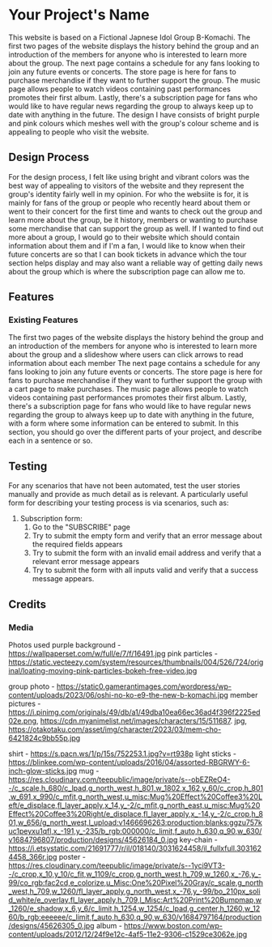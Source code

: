 # Your Project's Name

This website is based on a Fictional Japnese Idol Group B-Komachi. The first two pages of the website displays the history behind the group and an introduction of the members for anyone who is interested to learn more about the group. The next page contains a schedule 
for any fans looking to join any future events or concerts. The store page is here for fans to purchase merchandise if they want to further support the group. The music page allows people to watch videos containing past performances promotes their first album. Lastly, 
there's a subscription page for fans who would like to have regular news regarding the group to always keep up to date with anything in the future. The design I have consists of bright purple and pink colours which meshes well with the group's colour scheme and is 
appealing to people who visit the website.
 
## Design Process
For the design process, I felt like using bright and vibrant colors was the best way of appealing to visitors of the website and they represent the group's identity fairly well in my opinion. For who the websiite is for, it is mainly for fans of the group or people who recently heard about them or went to their concert for the first time and wants to check out the group and learn more about the group, be it history, members or wanting to purchase some merchandise that can support the group as well. If I wanted to find out more about a group, I would go to their website which should contain information about them and if I'm a fan, I would like to know when their future concerts are so that I can book tickets in advance which the tour section helps display and may also want a reliable way of getting daily news about the group which is where the subscription page can allow me to.

## Features

### Existing Features
The first two pages of the website displays the history behind the group and an introduction of the members for anyone who is interested to learn more about the group and a slideshow where users can click arrows to read information about each member
The next page contains a schedule for any fans looking to join any future events or concerts. 
The store page is here for fans to purchase merchandise if they want to further support the group with a cart page to make purchases.
The music page allows people to watch videos containing past performances promotes their first album. 
Lastly, there's a subscription page for fans who would like to have regular news regarding the group to always keep up to date with anything in the future, with a form where some information can be entered to submit.
In this section, you should go over the different parts of your project, and describe each in a sentence or so.

## Testing

For any scenarios that have not been automated, test the user stories manually and provide as much detail as is relevant. A particularly useful form for describing your testing process is via scenarios, such as:

1. Subscription form:
    1. Go to the "SUBSCRIBE" page
    2. Try to submit the empty form and verify that an error message about the required fields appears
    3. Try to submit the form with an invalid email address and verify that a relevant error message appears
    4. Try to submit the form with all inputs valid and verify that a success message appears.

## Credits
### Media
Photos used
purple background - https://wallpaperset.com/w/full/e/7/f/16491.jpg
pink particles - https://static.vecteezy.com/system/resources/thumbnails/004/526/724/original/loating-moving-pink-particles-bokeh-free-video.jpg

group photo - https://static0.gamerantimages.com/wordpress/wp-content/uploads/2023/06/oshi-no-ko-e9-the-new-b-komachi.jpg
member pictures - https://i.pinimg.com/originals/49/db/a1/49dba10ea66ec36ad4f396f2225ed02e.png, 
https://cdn.myanimelist.net/images/characters/15/511687.
jpg, https://otakotaku.com/asset/img/character/2023/03/mem-cho-6421824c9bb55p.jpg


shirt - https://s.pacn.ws/1/p/15s/752253.1.jpg?v=rt938p
light sticks - https://blinkee.com/wp-content/uploads/2016/04/assorted-RBGRWY-6-inch-glow-sticks.jpg
mug - https://res.cloudinary.com/teepublic/image/private/s--obEZReO4--/c_scale,h_680/c_lpad,g_north_west,h_801,w_1802,x_162,y_60/c_crop,h_801,w_691,x_990/c_mfit,g_north_west,u_misc:Mug%20Effect%20Coffee3%20Left/e_displace,fl_layer_apply,x_14,y_-2/c_mfit,g_north_east,u_misc:Mug%20Effect%20Coffee3%20Right/e_displace,fl_layer_apply,x_-14,y_-2/c_crop,h_801,w_656/g_north_west,l_upload:v1466696263:production:blanks:ggzu757kuc1peyxu1qfl,x_-191,y_-235/b_rgb:000000/c_limit,f_auto,h_630,q_90,w_630/v1684796807/production/designs/45626184_0.jpg
key-chain - https://i.etsystatic.com/21691777/r/il/018140/3031624458/il_fullxfull.3031624458_366r.jpg
poster - https://res.cloudinary.com/teepublic/image/private/s--1yci9VT3--/c_crop,x_10,y_10/c_fit,w_1109/c_crop,g_north_west,h_709,w_1260,x_-76,y_-99/co_rgb:fac2cd,e_colorize,u_Misc:One%20Pixel%20Gray/c_scale,g_north_west,h_709,w_1260/fl_layer_apply,g_north_west,x_-76,y_-99/bo_210px_solid_white/e_overlay,fl_layer_apply,h_709,l_Misc:Art%20Print%20Bumpmap,w_1260/e_shadow,x_6,y_6/c_limit,h_1254,w_1254/c_lpad,g_center,h_1260,w_1260/b_rgb:eeeeee/c_limit,f_auto,h_630,q_90,w_630/v1684797164/production/designs/45626305_0.jpg
album - https://www.boston.com/wp-content/uploads/2012/12/24f9e12c-4af5-11e2-9306-c1529ce3062e.jpg

